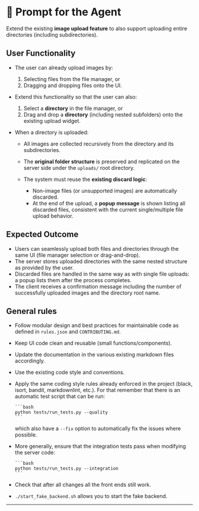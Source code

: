 # 📌 Prompt for the Agent

Extend the existing **image upload feature** to also support uploading entire directories (including subdirectories).

## User Functionality

* The user can already upload images by:

  1. Selecting files from the file manager, or
  2. Dragging and dropping files onto the UI.

* Extend this functionality so that the user can also:

  1. Select a **directory** in the file manager, or
  2. Drag and drop a **directory** (including nested subfolders) onto the existing upload widget.

* When a directory is uploaded:

  * All images are collected recursively from the directory and its subdirectories.
  * The **original folder structure** is preserved and replicated on the server side under the `uploads/` root directory.
  * The system must reuse the **existing discard logic**:

    * Non-image files (or unsupported images) are automatically discarded.
    * At the end of the upload, a **popup message** is shown listing all discarded files, consistent with the current single/multiple file upload behavior.

## Expected Outcome

* Users can seamlessly upload both files and directories through the same UI (file manager selection or drag-and-drop).
* The server stores uploaded directories with the same nested structure as provided by the user.
* Discarded files are handled in the same way as with single file uploads: a popup lists them after the process completes.
* The client receives a confirmation message including the number of successfully uploaded images and the directory root name.

## General rules

* Follow modular design and best practices for maintainable code as defined in `rules.json` and `CONTRIBUTING.md`.
* Keep UI code clean and reusable (small functions/components).
* Update the documentation in the various existing markdown files accordingly.
* Use the existing code style and conventions.
* Apply the same coding style rules already enforced in the project (black, isort, bandit, markdownlint, etc.). For that remember that there is an automatic test script that can be run:

      ```bash
      python tests/run_tests.py --quality
      ```

     which also have a `--fix` option to automatically fix the issues where possible.
* More generally, ensure that the integration tests pass when modifying the server code:

      ```bash
      python tests/run_tests.py --integration
      ```

* Check that after all changes all the front ends still work.
* `./start_fake_backend.sh` allows you to start the fake backend.

---

